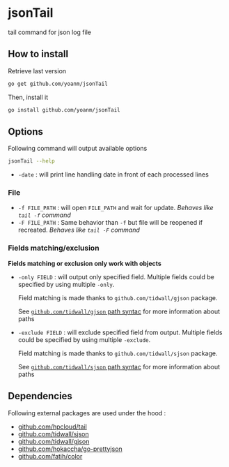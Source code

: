 # jsonTail
tail command for json log file

## How to install
Retrieve last version
```bash
go get github.com/yoanm/jsonTail
```

Then, install it
```bash
go install github.com/yoanm/jsonTail
```

## Options
Following command will output available options
```bash
jsonTail --help
```

 * `-date` : will print line handling date in front of each processed lines
 
### File

 * `-f FILE_PATH` : will open `FILE_PATH` and wait for update. *Behaves like `tail -f` command*
 * `-F FILE_PATH` : Same behavior than `-f` but file will be reopened if recreated. *Behaves like `tail -F` command*
 
### Fields matching/exclusion

**Fields matching or exclusion only work with objects**

 * `-only FIELD` : will output only specified field. Multiple fields could be specified by using multiple `-only`.
   
   Field matching is made thanks to `github.com/tidwall/gjson` package.
   
   See [`github.com/tidwall/gjson` path syntac](https://github.com/tidwall/gjson#path-syntax) for more information about paths

 * `-exclude FIELD` : will exclude specified field from output. Multiple fields could be specified by using multiple `-exclude`.
   
   Field matching is made thanks to `github.com/tidwall/sjson` package.
   
   See [`github.com/tidwall/sjson` path syntac](https://github.com/tidwall/sjson#path-syntax) for more information about paths
   

## Dependencies

Following external packages are used under the hood : 

 * [github.com/hpcloud/tail](https://github.com/hpcloud/tail)
 * [github.com/tidwall/sjson](https://github.com/tidwall/sjson)
 * [github.com/tidwall/gjson](https://github.com/tidwall/gjson)
 * [github.com/hokaccha/go-prettyjson](https://github.com/hokaccha/go-prettyjson)
 * [github.com/fatih/color](https://github.com/fatih/color)

